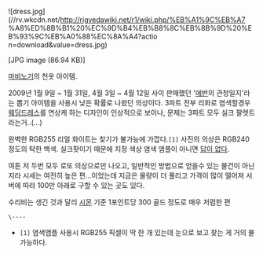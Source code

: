 ![dress.jpg](//rv.wkcdn.net/http://rigvedawiki.net/r1/wiki.php/%EB%A1%9C%EB%A7
%A8%ED%8B%B1%20%EC%9D%B4%EB%B8%8C%EB%8B%9D%20%EB%93%9C%EB%A0%88%EC%8A%A4?actio
n=download&value=dress.jpg)

[JPG image (86.94 KB)]

[마비노기](%EB%A7%88%EB%B9%84%EB%85%B8%EA%B8%B0.md)의 천옷 아이템.

2009년 1월 9일 ~ 1월 31일, 4월 3일 ~ 4월 12일 사이 판매했던 '[에반](%EC%97%90%EB%B0%98.md)의
관청일지'라는 뽑기 아이템을 사용시 낮은 확률로 나왔던 의상이다. 3파트 전부 리화로 염색할경우 [웨딩드레스](%EC%9B%A8%EB%94%A9%20%EB%93%9C%EB%A0%88%EC%8A%A4.md)를 연상케 하는 디자인이
인상적으로 보이나, 문제는 3파트 모두 실크 팔렛트라는거..(...)

완벽한 RGB255 리얼 화이트는 찾기가 불가능에 가깝다.`[1]` 사진의 의상은 RGB240정도의 탁한 백색. 실크팟이기 때문에 지정 색상
염색 앰플이 아니면 [답이 없다](%EB%8B%B5%EC%9D%B4%20%EC%97%86%EB%8B%A4.md).

여튼 저 두번 모두 로또 의상으로만 나오고, 일반적인 방법으로 얻을수 있는 물건이 아닌지라 시세는 여전히 높은 편...이었는데 지금은 물량이
더 풀리고 가격이 많이 떨어져 서버에 따라 100만 아래로 구할 수 있는 곳도 있다.

수리비는 생긴 것과 달리 [시몬](%EC%8B%9C%EB%AA%AC.md) 기준 1포인트당 300 골드 정도로 매우 저렴한 편

`\----`

  * `[1]` 염색앰플 사용시 RGB255 픽셀이 딱 한 개 있는데 눈으로 보고 찾는 게 거의 불가능하다.

